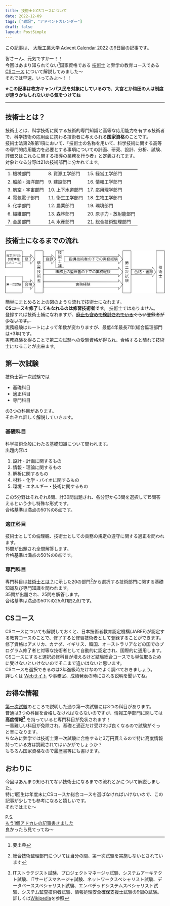 ```yaml
---
title: 技術士とCSコースについて
date: 2022-12-09
tags: ["雑記", "アドベントカレンダー"]
draft: false
layout: PostSimple
---
```


この記事は、
[大阪工業大学 Advent Calendar 2022](https://adventar.org/calendars/7957)
の9日目の記事です。  

皆さーん、元気ですかー！！  
今回はあまり知られてない[^1]国家資格である
[技術士](https://www.engineer.or.jp/contents/about_engineers.html)
と弊学の教育コースである
[CSコース](https://www.oit.ac.jp/is/gakubu/cs-course.html)
について解説してみました～  
それでは早速、いってみよ～！！  

**※この記事は枚方キャンパス民を対象にしているので、大宮とか梅田の人は制度が違うかもしれないから気をつけてね**

[^1]:要出典

---

## 技術士とは？

技術士とは、科学技術に関する技術的専門知識と高等な応用能力を有する技術者で、科学技術の応用面に携わる技術者に与えられる**国家資格**のことです。  
技術士法第2条第1項において、「技術士の名称を用いて、科学技術に関する高等の専門的応用能力を必要とする事項についての計画、研究、設計、分析、試験、評価又はこれらに関する指導の業務を行う者」と定義されてます。  
対象となる分野は21の技術部門に分かれてます。  

||||
|-|-|-|
|1. 機械部門|8. 資源工学部門|15. 経営工学部門|
|2. 船舶・海洋部門|9. 建設部門|16. 情報工学部門|
|3. 航空・宇宙部門|10. 上下水道部門|17. 応用理学部門|
|4. 電気電子部門|11. 衛生工学部門|18. 生物工学部門|
|5. 化学部門|12. 農業部門|19. 環境部門|
|6. 繊維部門|13. 森林部門|20. 原子力・放射能部門|
|7. 金属部門|14. 水産部門|21. 総合技術監理部門|

## 技術士になるまでの流れ

![技術士になるまでの流れ](https://raw.githubusercontent.com/yashikota/blog/master/data/img/pejp.drawio.png)

簡単にまとめると上の図のような流れで技術士になれます。  
**CSコースを修了してもなれるのは修習技術者です。** 技術士ではありません。  
登録すれば技術士補になれますが、~~[廃止も含めて検討されている](https://www.mext.go.jp/b_menu/shingi/gijyutu/gijyutu7/011/siryo/__icsFiles/afieldfile/2014/07/23/1349955_2.pdf)ぐらい登録者が少ないです。~~  
実務経験はルートによって年数が変わりますが、最低4年最長7年(総合監理部門は+3年)です。  
実務経験を得ることで第二次試験への受験資格が得られ、合格すると晴れて技術士になることが出来ます。  

## 第一次試験

技術士第一次試験では

- 基礎科目
- 適正科目
- 専門科目

の3つの科目があります。  
それぞれ詳しく解説していきます。  

### 基礎科目

科学技術全般にわたる基礎知識について問われます。  
出題内容は

1. 設計・計画に関するもの
2. 情報・理論に関するもの
3. 解析に関するもの
4. 材料・化学・バイオに関するもの
5. 環境・エネルギー・技術に関するもの

この5分野はそれぞれ6問、計30問出題され、各分野から3問を選択して15問答えるという少し特殊な形式です。  
合格基準は満点の50%の8点です。  

### 適正科目

技術士としての倫理観、技術士としての責務の規定の遵守に関する適正を問われます。  
15問が出題され全問解答します。  
合格基準は満点の50%の8点です。  

### 専門科目

専門科目は[技術士とは？](#技術士とは)に示した20の部門[^2]から選択する技術部門に関する基礎知識及び専門知識を問われます。  
35問が出題され、25問を解答します。  
合格基準は満点の50%の25点(1問2点)です。

[^2]:総合技術監理部門については当分の間、第一次試験を実施しないとされています  

## CSコース

CSコースについても解説しておくと、日本技術者教育認定機構(JABEE)が認定する教育コースのことで、修了すると修習技術者として登録することができます。  
修了資格はアメリカ、カナダ、イギリス、韓国、オーストラリアなどの国でのプログラム修了者と対等な技術者として自動的に認定され、国際的に通用します。  
CSコースにすると選択必修科目が増えるけど結局総合コースでも単位取るために受けないといけないのでそこまで違いはないと思います。  
CSコースを選択できるのは2年進級時だけなのでよく調べておきましょう。  
詳しくは
[Webサイト](https://www.oit.ac.jp/is/gakubu/cs-course.html)
や事務室、成績発表の時にされる説明を聞いてね。  

## お得な情報

[第一次試験](#第一次試験)のところで説明した通り第一次試験には3つの科目があります。  
普通は3つの科目を合格しなければならないのですが、情報工学部門に関しては**高度情報[^3]** を持っていると専門科目が免状されます！  
一番難しい科目が免除され、基礎と適正だけ受ければ良くなるので試験がぐっと楽になります。  
ちなみに弊学では技術士第一次試験に合格すると3万円貰えるので特に高度情報持っている方は挑戦されてはいかがでしょうか？  
もちろん国家資格なので履歴書等にも書けます。  

[^3]:ITストラテジスト試験、プロジェクトマネージャ試験、システムアーキテクト試験、ITサービスマネージャ試験、ネットワークスペシャリスト試験、データベーススペシャリスト試験、エンベデッドシステムスペシャリスト試験、システム監査技術者試験、情報処理安全確保支援士試験の9個の試験。詳しくは[Wikipedia](https://ja.wikipedia.org/wiki/%E9%AB%98%E5%BA%A6%E6%83%85%E5%A0%B1%E5%87%A6%E7%90%86%E6%8A%80%E8%A1%93%E8%80%85%E8%A9%A6%E9%A8%93)を参照  

## おわりに

今回はあんまり知られてない技術士になるまでの流れとかについて解説しました。  
特に1回生は年度末にCSコースか総合コースを選ばなければいけないので、この記事が少しでも参考になると嬉しいです。  
それではまた～  

P.S.  
[もう1個アドカレの記事書きました](https://yashikota.com/blog/2022)  
良かったら見てってね～  
